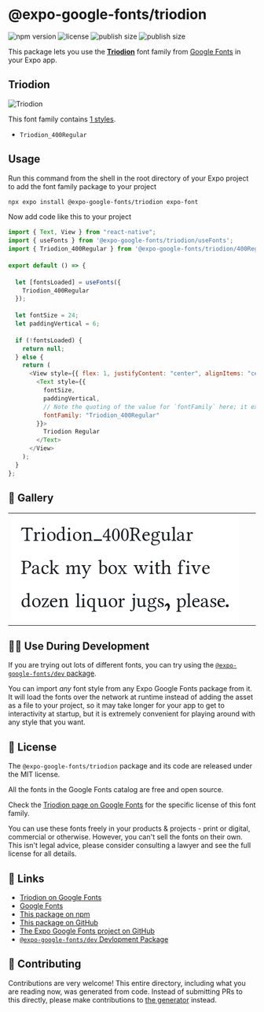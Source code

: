 # @expo-google-fonts/triodion

![npm version](https://flat.badgen.net/npm/v/@expo-google-fonts/triodion)
![license](https://flat.badgen.net/github/license/expo/google-fonts)
![publish size](https://flat.badgen.net/packagephobia/install/@expo-google-fonts/triodion)
![publish size](https://flat.badgen.net/packagephobia/publish/@expo-google-fonts/triodion)

This package lets you use the [**Triodion**](https://fonts.google.com/specimen/Triodion) font family from [Google Fonts](https://fonts.google.com/) in your Expo app.

## Triodion

![Triodion](./font-family.png)

This font family contains [1 styles](#-gallery).

- `Triodion_400Regular`

## Usage

Run this command from the shell in the root directory of your Expo project to add the font family package to your project

```sh
npx expo install @expo-google-fonts/triodion expo-font
```

Now add code like this to your project

```js
import { Text, View } from "react-native";
import { useFonts } from '@expo-google-fonts/triodion/useFonts';
import { Triodion_400Regular } from '@expo-google-fonts/triodion/400Regular';

export default () => {

  let [fontsLoaded] = useFonts({
    Triodion_400Regular
  });

  let fontSize = 24;
  let paddingVertical = 6;

  if (!fontsLoaded) {
    return null;
  } else {
    return (
      <View style={{ flex: 1, justifyContent: "center", alignItems: "center" }}>
        <Text style={{
          fontSize,
          paddingVertical,
          // Note the quoting of the value for `fontFamily` here; it expects a string!
          fontFamily: "Triodion_400Regular"
        }}>
          Triodion Regular
        </Text>
      </View>
    );
  }
};
```

## 🔡 Gallery


||||
|-|-|-|
|![Triodion_400Regular](./400Regular/Triodion_400Regular.ttf.png)||||


## 👩‍💻 Use During Development

If you are trying out lots of different fonts, you can try using the [`@expo-google-fonts/dev` package](https://github.com/expo/google-fonts/tree/master/font-packages/dev#readme).

You can import _any_ font style from any Expo Google Fonts package from it. It will load the fonts over the network at runtime instead of adding the asset as a file to your project, so it may take longer for your app to get to interactivity at startup, but it is extremely convenient for playing around with any style that you want.


## 📖 License

The `@expo-google-fonts/triodion` package and its code are released under the MIT license.

All the fonts in the Google Fonts catalog are free and open source.

Check the [Triodion page on Google Fonts](https://fonts.google.com/specimen/Triodion) for the specific license of this font family.

You can use these fonts freely in your products & projects - print or digital, commercial or otherwise. However, you can't sell the fonts on their own. This isn't legal advice, please consider consulting a lawyer and see the full license for all details.

## 🔗 Links

- [Triodion on Google Fonts](https://fonts.google.com/specimen/Triodion)
- [Google Fonts](https://fonts.google.com/)
- [This package on npm](https://www.npmjs.com/package/@expo-google-fonts/triodion)
- [This package on GitHub](https://github.com/expo/google-fonts/tree/master/font-packages/triodion)
- [The Expo Google Fonts project on GitHub](https://github.com/expo/google-fonts)
- [`@expo-google-fonts/dev` Devlopment Package](https://github.com/expo/google-fonts/tree/master/font-packages/dev)

## 🤝 Contributing

Contributions are very welcome! This entire directory, including what you are reading now, was generated from code. Instead of submitting PRs to this directly, please make contributions to [the generator](https://github.com/expo/google-fonts/tree/master/packages/generator) instead.
